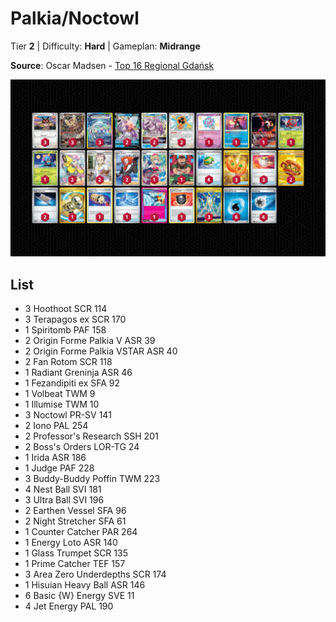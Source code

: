 # Palkia/Noctowl

Tier **2** | Difficulty: **Hard** | Gameplan: **Midrange**

**Source**: Oscar Madsen - [Top 16 Regional Gdańsk](https://limitlesstcg.com/decks/list/13530)

![decklist](../../!Images/Standard/13BRS-SRC/Palkia-Noctowl.PNG)

## List
* 3 Hoothoot SCR 114
* 3 Terapagos ex SCR 170
* 1 Spiritomb PAF 158
* 2 Origin Forme Palkia V ASR 39
* 2 Origin Forme Palkia VSTAR ASR 40
* 2 Fan Rotom SCR 118
* 1 Radiant Greninja ASR 46
* 1 Fezandipiti ex SFA 92
* 1 Volbeat TWM 9
* 1 Illumise TWM 10
* 3 Noctowl PR-SV 141
* 2 Iono PAL 254
* 2 Professor's Research SSH 201
* 2 Boss's Orders LOR-TG 24
* 1 Irida ASR 186
* 1 Judge PAF 228
* 3 Buddy-Buddy Poffin TWM 223
* 4 Nest Ball SVI 181
* 3 Ultra Ball SVI 196
* 2 Earthen Vessel SFA 96
* 2 Night Stretcher SFA 61
* 1 Counter Catcher PAR 264
* 1 Energy Loto ASR 140
* 1 Glass Trumpet SCR 135
* 1 Prime Catcher TEF 157
* 3 Area Zero Underdepths SCR 174
* 1 Hisuian Heavy Ball ASR 146
* 6 Basic {W} Energy SVE 11
* 4 Jet Energy PAL 190
